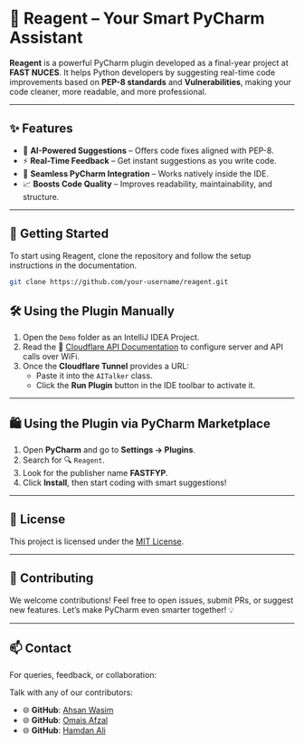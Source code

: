 

# 🧪 Reagent – Your Smart PyCharm Assistant

**Reagent** is a powerful PyCharm plugin developed as a final-year project at **FAST NUCES**. It helps Python developers by suggesting real-time code improvements based on **PEP-8 standards** and **Vulnerabilities**, making your code cleaner, more readable, and more professional.

---

## ✨ Features

- 🧠 **AI-Powered Suggestions** – Offers code fixes aligned with PEP-8.
- ⚡ **Real-Time Feedback** – Get instant suggestions as you write code.
- 🧩 **Seamless PyCharm Integration** – Works natively inside the IDE.
- 📈 **Boosts Code Quality** – Improves readability, maintainability, and structure.

---

## 🚀 Getting Started

To start using Reagent, clone the repository and follow the setup instructions in the documentation.

```bash
git clone https://github.com/your-username/reagent.git

```

## 🛠 Using the Plugin Manually

1. Open the `Demo` folder as an IntelliJ IDEA Project.
2. Read the 📄 [Cloudflare API Documentation](model-deployment/cloudflare.md) to configure server and API calls over WiFi.
3. Once the **Cloudflare Tunnel** provides a URL:
   - Paste it into the `AITalker` class.
   - Click the **Run Plugin** button in the IDE toolbar to activate it.

---

## 🛍 Using the Plugin via PyCharm Marketplace

1. Open **PyCharm** and go to **Settings → Plugins**.
2. Search for 🔍 `Reagent`.
3. Look for the publisher name **FASTFYP**.
4. Click **Install**, then start coding with smart suggestions!

---

## 🧾 License

This project is licensed under the [MIT License](LICENSE).

---

## 🤝 Contributing

We welcome contributions! Feel free to open issues, submit PRs, or suggest new features. Let’s make PyCharm even smarter together! 💡

---

## 📫 Contact

For queries, feedback, or collaboration:

Talk with any of our contributors:

- 🌐 **GitHub**: [Ahsan Wasim](https://github.com/AhsanWasim)
- 🌐 **GitHub**: [Omais Afzal](https://github.com/omaiss)
- 🌐 **GitHub**: [Hamdan Ali](https://github.com/hamdan587)


